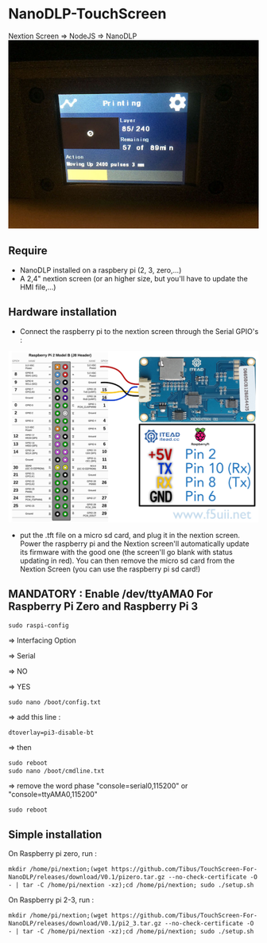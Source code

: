 # NanoDLP-TouchScreen
Nextion Screen => NodeJS => NanoDLP
![photo.jpg](photo.jpg)

## Require 

- NanoDLP installed on a raspbery pi (2, 3, zero,...)
- A 2,4" nextion screen (or an higher size, but you'll have to update the HMI file,...)


## Hardware installation
- Connect the raspberry pi to the nextion screen through the Serial GPIO's : 

![hardware.jpg](hardware.jpg)

- put the .tft file on a micro sd card, and plug it in the nextion screen. Power the raspberry pi and the Nextion screen'll automatically update its firmware with the good one (the screen'll go blank with status updating in red). You can then remove the micro sd card from the Nextion Screen (you can use the raspberry pi sd card!)

## MANDATORY : Enable /dev/ttyAMA0 For Raspberry Pi Zero and Raspberry Pi 3
	sudo raspi-config

=> Interfacing Option

=> Serial
  
=> NO
  
=> YES

	sudo nano /boot/config.txt
  
=> add this line : 
   
    dtoverlay=pi3-disable-bt

=> then

	sudo reboot
	sudo nano /boot/cmdline.txt
  
=> remove the word phase "console=serial0,115200" or "console=ttyAMA0,115200"

	sudo reboot


## Simple installation

On Raspberry pi zero, run : 

	mkdir /home/pi/nextion;(wget https://github.com/Tibus/TouchScreen-For-NanoDLP/releases/download/V0.1/pizero.tar.gz --no-check-certificate -O - | tar -C /home/pi/nextion -xz);cd /home/pi/nextion; sudo ./setup.sh

On Raspberry pi 2-3, run : 

	mkdir /home/pi/nextion;(wget https://github.com/Tibus/TouchScreen-For-NanoDLP/releases/download/V0.1/pi2_3.tar.gz --no-check-certificate -O - | tar -C /home/pi/nextion -xz);cd /home/pi/nextion; sudo ./setup.sh

